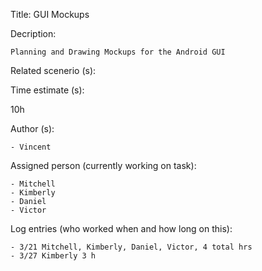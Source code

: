 Title: GUI Mockups

Decription:

	Planning and Drawing Mockups for the Android GUI
	
Related scenerio (s):


Time estimate (s):

 10h

Author (s):

	- Vincent

Assigned person (currently working on task):

	- Mitchell
	- Kimberly
	- Daniel
	- Victor

Log entries (who worked when and how long on this):

    - 3/21 Mitchell, Kimberly, Daniel, Victor, 4 total hrs
    - 3/27 Kimberly 3 h
